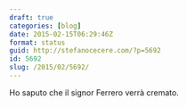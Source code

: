 ```yaml
---
draft: true
categories: [blog]
date: 2015-02-15T06:29:46Z
format: status
guid: http://stefanocecere.com/?p=5692
id: 5692
slug: /2015/02/5692/
---
```


Ho saputo che il signor Ferrero verrà cremato.
